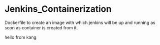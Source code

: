 # Jenkins_Containerization

Dockerfile to create an image with which jenkins will be up and running as soon as container is created from it.

hello from kang
